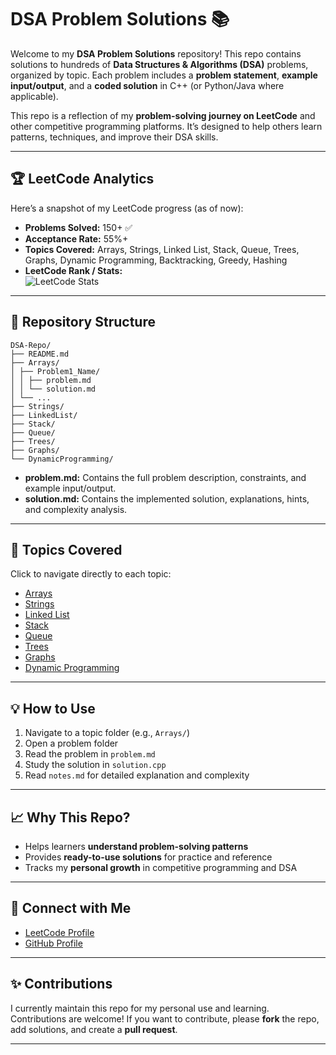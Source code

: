 # DSA Problem Solutions 📚

Welcome to my **DSA Problem Solutions** repository! This repo contains solutions to hundreds of **Data Structures & Algorithms (DSA)** problems, organized by topic. Each problem includes a **problem statement**, **example input/output**, and a **coded solution** in C++ (or Python/Java where applicable).

This repo is a reflection of my **problem-solving journey on LeetCode** and other competitive programming platforms. It’s designed to help others learn patterns, techniques, and improve their DSA skills.

---

## 🏆 LeetCode Analytics

Here’s a snapshot of my LeetCode progress (as of now):

- **Problems Solved:** 150+ ✅  
- **Acceptance Rate:** 55%+  
- **Topics Covered:** Arrays, Strings, Linked List, Stack, Queue, Trees, Graphs, Dynamic Programming, Backtracking, Greedy, Hashing  
- **LeetCode Rank / Stats:**  
  ![LeetCode Stats](https://leetcode-stats.vercel.app/api?username=Ajay-Kumar-Prasad&theme=dark)

---

## 📂 Repository Structure
```
DSA-Repo/
├── README.md
├── Arrays/
│ ├── Problem1_Name/
│ │ ├── problem.md
│ │ └── solution.md
│ └── ...
├── Strings/
├── LinkedList/
├── Stack/
├── Queue/
├── Trees/
├── Graphs/
└── DynamicProgramming/
```

- **problem.md:** Contains the full problem description, constraints, and example input/output.    
- **solution.md:** Contains the implemented solution, explanations, hints, and complexity analysis.

---

## 📌 Topics Covered

Click to navigate directly to each topic:

- [Arrays](./Arrays)  
- [Strings](./Strings)  
- [Linked List](./LinkedList)  
- [Stack](./Stack)  
- [Queue](./Queue)  
- [Trees](./Trees)  
- [Graphs](./Graphs)  
- [Dynamic Programming](./DynamicProgramming)  

---

## 💡 How to Use

1. Navigate to a topic folder (e.g., `Arrays/`)  
2. Open a problem folder  
3. Read the problem in `problem.md`  
4. Study the solution in `solution.cpp`
5. Read `notes.md` for detailed explanation and complexity  

---

## 📈 Why This Repo?

- Helps learners **understand problem-solving patterns**  
- Provides **ready-to-use solutions** for practice and reference  
- Tracks my **personal growth** in competitive programming and DSA  

---

## 🔗 Connect with Me

- [LeetCode Profile](https://leetcode.com/Ajay-Kumar-Prasad/)  
- [GitHub Profile](https://github.com/Ajay-Kumar-Prasad)  

---

## ✨ Contributions

I currently maintain this repo for my personal use and learning. Contributions are welcome! If you want to contribute, please **fork** the repo, add solutions, and create a **pull request**.  

---


